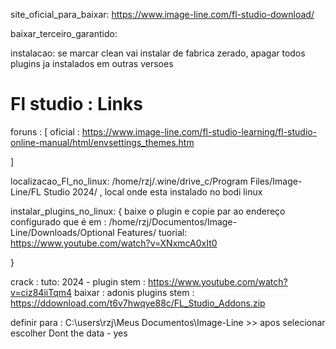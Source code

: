 
site_oficial_para_baixar: https://www.image-line.com/fl-studio-download/

baixar_terceiro_garantido:

instalacao: se marcar clean vai instalar de fabrica zerado, apagar todos plugins ja instalados em outras versoes

# Fl studio : Links

foruns : [
  oficial : https://www.image-line.com/fl-studio-learning/fl-studio-online-manual/html/envsettings_themes.htm

]

localizacao_Fl_no_linux: /home/rzj/.wine/drive_c/Program Files/Image-Line/FL Studio 2024/ , local onde esta instalado no bodi linux

instalar_plugins_no_linux: {
    baixe o plugin e copie par ao endereço configurado que é em : /home/rzj/Documentos/Image-Line/Downloads/Optional Features/
    tuorial: https://www.youtube.com/watch?v=XNxmcA0xIt0

  }

crack :
tuto: 2024 - plugin stem : https://www.youtube.com/watch?v=ciz84iiTqm4
baixar : adonis plugins stem : https://ddownload.com/t6v7hwqye88c/FL_Studio_Addons.zip

definir para : C:\users\rzj\Meus Documentos\Image-Line >> apos selecionar escolher Dont the data - yes




